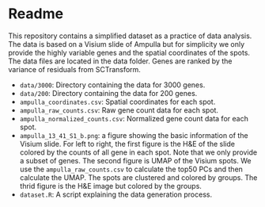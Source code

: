 # Readme
This repository contains a simplified dataset as a practice of data analysis. The data is based on a Visium slide of Ampulla but for simplicity we only provide the highly variable genes and the spatial coordinates of the spots. The data files are located in the data folder. Genes are ranked by the variance of residuals from SCTransform.

- `data/3000`: Directory containing the data for 3000 genes.
- `data/200`: Directory containing the data for 200 genes.
- `ampulla_coordinates.csv`: Spatial coordinates for each spot.
- `ampulla_raw_counts.csv`: Raw gene count data for each spot.
- `ampulla_normalized_counts.csv`:  Normalized gene count data for each spot.
- `ampulla_13_41_S1_b.png`: a figure showing the basic information of the Visium slide. For left to right, the first figure is the H&E of the slide colored by the counts of all gene in each spot. Note that we only provide a subset of genes. The second figure is UMAP of the Visium spots. We use the `ampulla_raw_counts.csv` to calculate the top50 PCs and then calculate the UMAP. The spots are clustered and colored by groups. The thrid figure is the H&E image but colored by the groups.
- `dataset.R`: A script explaining the data generation process.
